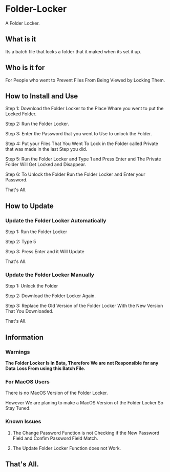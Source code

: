 # Folder-Locker
A Folder Locker.
## What is it
Its a batch file that locks a folder that it maked when its set it up.
## Who is it for
For People who went to Prevent Files From Being Viewed by Locking Them.
## How to Install and Use
Step 1: Download the Folder Locker to the Place Whare you went to put the Locked Folder.

Step 2: Run the Folder Locker.

Step 3: Enter the Password that you went to Use to unlock the Folder.

Step 4: Put your Files That You Went To Lock in the Folder called Private that was made in the last Step you did.

Step 5: Run the Folder Locker and Type 1 and Press Enter and The Private Folder Will Get Locked and Disappear.

Step 6: To Unlock the Folder Run the Folder Locker and Enter your Password.

That's All.
## How to Update
### Update the Folder Locker Automatically
Step 1: Run the Folder Locker

Step 2: Type 5

Step 3: Press Enter and it Will Update

That's All.
### Update the Folder Locker Manually
Step 1: Unlock the Folder

Step 2: Download the Folder Locker Again.

Step 3: Replace the Old Version of the Folder Locker With the New Version That You Downloaded.

That's All.
## Information
### Warnings
**The Folder Locker Is In Bata, Therefore We are not Responsible for any Data Loss From using this Batch File.**
### For MacOS Users
There is no MacOS Version of the Folder Locker.

However We are planing to make a MacOS Version of the Folder Locker So Stay Tuned.
### Known Issues
1. The Change Password Function is not Checking if the New Password Field and Confim Password Field Match.

2. The Update Folder Locker Function does not Work.
## That's All.
